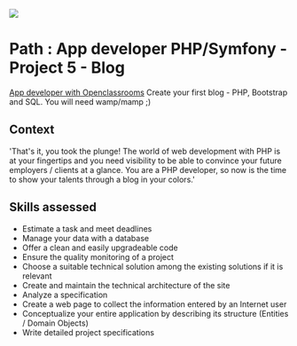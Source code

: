 <a href="https://codeclimate.com/github/08rose08/DAPS-P5-Blog/maintainability"><img src="https://api.codeclimate.com/v1/badges/9ec80925ccfa7167b1ee/maintainability" /></a>

# Path : App developer PHP/Symfony - Project 5 - Blog
<a href="https://openclassrooms.com/fr/paths/59-developpeur-dapplication-php-symfony">App developer with Openclassrooms</a>
Create your first blog - PHP, Bootstrap and SQL. You will need wamp/mamp ;)

## Context
'That's it, you took the plunge! The world of web development with PHP is at your fingertips and you need visibility to be able to convince your future employers / clients at a glance. You are a PHP developer, so now is the time to show your talents through a blog in your colors.'

## Skills assessed
  * Estimate a task and meet deadlines
  * Manage your data with a database
  * Offer a clean and easily upgradeable code
  * Ensure the quality monitoring of a project
  * Choose a suitable technical solution among the existing solutions if it is relevant
  * Create and maintain the technical architecture of the site
  * Analyze a specification
  * Create a web page to collect the information entered by an Internet user
  * Conceptualize your entire application by describing its structure (Entities / Domain Objects)
  * Write detailed project specifications